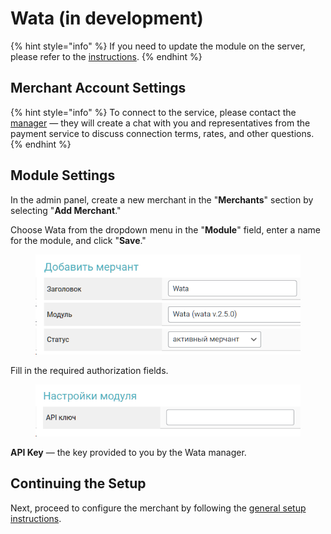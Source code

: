 # Wata (in development)

{% hint style="info" %}
If you need to update the module on the server, please refer to the [instructions](https://premium.gitbook.io/main/en/basic-settings/faq/kak-obnovit-faily-na-servere#moduli-merchantov).
{% endhint %}

## Merchant Account Settings

{% hint style="info" %}
To connect to the service, please contact the [manager](https://t.me/premiumexchanger) — they will create a chat with you and representatives from the payment service to discuss connection terms, rates, and other questions.
{% endhint %}

## Module Settings

In the admin panel, create a new merchant in the "**Merchants**" section by selecting "**Add Merchant**."

Choose Wata from the dropdown menu in the "**Module**" field, enter a name for the module, and click "**Save**."

<figure><img src="../../../.gitbook/assets/image (300)_eng.png" alt="" width="445"><figcaption></figcaption></figure>

Fill in the required authorization fields.

<figure><img src="../../../.gitbook/assets/image (301)_eng.png" alt="" width="448"><figcaption></figcaption></figure>

**API Key** — the key provided to you by the Wata manager.

## Continuing the Setup

Next, proceed to configure the merchant by following the [general setup instructions](https://premium.gitbook.io/main/en/en/basic-settings/merchants-and-auto-payments/merchants/general-merchant-settings).